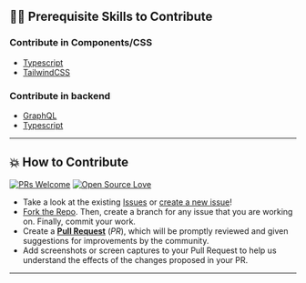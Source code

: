 ## 👨‍💻 Prerequisite Skills to Contribute

### Contribute in Components/CSS

- [Typescript](https://www.typescriptlang.org/)
- [TailwindCSS](https://tailwindcss.com/)

### Contribute in backend
- [GraphQL](https://graphql.org/)
- [Typescript](https://www.typescriptlang.org/)

---

## 💥 How to Contribute

[![PRs Welcome](https://img.shields.io/badge/PRs-welcome-brightgreen.svg?style=flat-square)](https://github.com/JhohannesK/TipoHiZ/pulls)
[![Open Source Love](https://badges.frapsoft.com/os/v1/open-source.png?v=103)](https://github.com/JhohannesK/)

- Take a look at the existing [Issues](https://github.com/JhohannesK/TipoHiZ/issues) or [create a new issue](https://github.com/JhohannesK/TipoHiZ/issues/new/choose)!
- [Fork the Repo](https://github.com/JhohannesK/TipoHiZ/fork). Then, create a branch for any issue that you are working on. Finally, commit your work.
- Create a **[Pull Request](https://github.com/JhohannesK/TipoHiZ/compare)** (_PR_), which will be promptly reviewed and given suggestions for improvements by the community.
- Add screenshots or screen captures to your Pull Request to help us understand the effects of the changes proposed in your PR.

---
